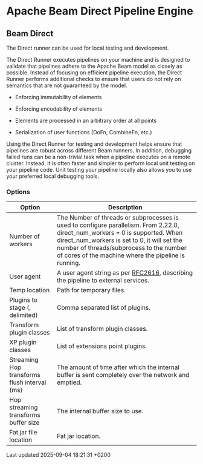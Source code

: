 <div id="header">

# Apache Beam Direct Pipeline Engine

</div>

<div id="content">

<div class="sect1">

## Beam Direct

<div class="sectionbody">

<div class="paragraph">

The Direct runner can be used for local testing and development.

</div>

<div class="paragraph">

The Direct Runner executes pipelines on your machine and is designed to validate that pipelines adhere to the Apache Beam model as closely as possible. Instead of focusing on efficient pipeline execution, the Direct Runner performs additional checks to ensure that users do not rely on semantics that are not guaranteed by the model.

</div>

<div class="ulist">

  - Enforcing immutability of elements

  - Enforcing encodability of elements

  - Elements are processed in an arbitrary order at all points

  - Serialization of user functions (DoFn, CombineFn, etc.)

</div>

<div class="paragraph">

Using the Direct Runner for testing and development helps ensure that pipelines are robust across different Beam runners. In addition, debugging failed runs can be a non-trivial task when a pipeline executes on a remote cluster. Instead, it is often faster and simpler to perform local unit testing on your pipeline code. Unit testing your pipeline locally also allows you to use your preferred local debugging tools.

</div>

<div class="sect2">

### Options

| Option                                       | Description                                                                                                                                                                                                                                                                          |
| -------------------------------------------- | ------------------------------------------------------------------------------------------------------------------------------------------------------------------------------------------------------------------------------------------------------------------------------------ |
| Number of workers                            | The Number of threads or subprocesses is used to configure parallelism. From 2.22.0, direct\_num\_workers = 0 is supported. When direct\_num\_workers is set to 0, it will set the number of threads/subprocess to the number of cores of the machine where the pipeline is running. |
| User agent                                   | A user agent string as per [RFC2616](https://tools.ietf.org/html/rfc2616), describing the pipeline to external services.                                                                                                                                                             |
| Temp location                                | Path for temporary files.                                                                                                                                                                                                                                                            |
| Plugins to stage (, delimited)               | Comma separated list of plugins.                                                                                                                                                                                                                                                     |
| Transform plugin classes                     | List of transform plugin classes.                                                                                                                                                                                                                                                    |
| XP plugin classes                            | List of extensions point plugins.                                                                                                                                                                                                                                                    |
| Streaming Hop transforms flush interval (ms) | The amount of time after which the internal buffer is sent completely over the network and emptied.                                                                                                                                                                                  |
| Hop streaming transforms buffer size         | The internal buffer size to use.                                                                                                                                                                                                                                                     |
| Fat jar file location                        | Fat jar location.                                                                                                                                                                                                                                                                    |

</div>

</div>

</div>

</div>

<div id="footer">

<div id="footer-text">

Last updated 2025-09-04 18:21:31 +0200

</div>

</div>
